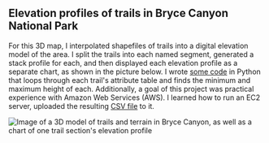 ## Elevation profiles of trails in Bryce Canyon National Park

For this 3D map, I interpolated shapefiles of trails into a digital elevation model of the area. I split the trails into each named segment, generated a stack profile for each, and then displayed each elevation profile as a separate chart, as shown in the picture below. I wrote [some code](https://github.com/jbelian/bryce/blob/main/find_min_max.ipynb) in Python that loops through each trail's attribute table and finds the minimum and maximum height of each. Additionally, a goal of this project was practical experience with Amazon Web Services (AWS). I learned how to run an EC2 server, uploaded the resulting [CSV file](https://github.com/jbelian/bryce/blob/main/trails_min_max_elev.csv) to it.

![Image of a 3D model of trails and terrain in Bryce Canyon, as well as a chart of one trail section's elevation profile](https://user-images.githubusercontent.com/33590262/203166897-d851ec23-004f-490d-8da5-5c7ac47b8673.png)
